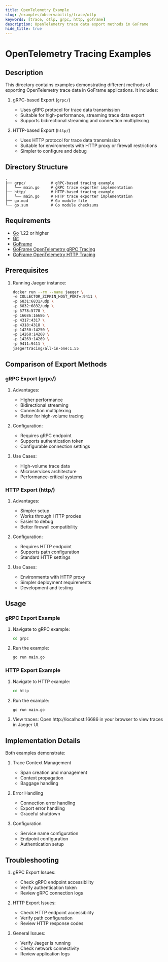 ```yaml
---
title: OpenTelemetry Example
slug: /examples/observability/trace/otlp
keywords: [trace, otlp, grpc, http, goframe]
description: OpenTelemetry trace data export methods in GoFrame
hide_title: true
---
```


# OpenTelemetry Tracing Examples

## Description

This directory contains examples demonstrating different methods of exporting OpenTelemetry trace data in GoFrame applications. It includes:

1. gRPC-based Export (`grpc/`)
   - Uses gRPC protocol for trace data transmission
   - Suitable for high-performance, streaming trace data export
   - Supports bidirectional streaming and connection multiplexing

2. HTTP-based Export (`http/`)
   - Uses HTTP protocol for trace data transmission
   - Suitable for environments with HTTP proxy or firewall restrictions
   - Simpler to configure and debug

## Directory Structure

```
.
├── grpc/           # gRPC-based tracing example
│   └── main.go     # gRPC trace exporter implementation
├── http/           # HTTP-based tracing example
│   └── main.go     # HTTP trace exporter implementation
├── go.mod          # Go module file
└── go.sum          # Go module checksums
```

## Requirements

- [Go](https://golang.org/dl/) 1.22 or higher
- [Git](https://git-scm.com/downloads)
- [GoFrame](https://goframe.org)
- [GoFrame OpenTelemetry gRPC Tracing](https://github.com/gogf/gf/tree/master/contrib/trace/otlpgrpc)
- [GoFrame OpenTelemetry HTTP Tracing](https://github.com/gogf/gf/tree/master/contrib/trace/otlphttp)

## Prerequisites

1. Running Jaeger instance:
   ```bash
   docker run --rm --name jaeger \
   -e COLLECTOR_ZIPKIN_HOST_PORT=:9411 \
   -p 6831:6831/udp \
   -p 6832:6832/udp \
   -p 5778:5778 \
   -p 16686:16686 \
   -p 4317:4317 \
   -p 4318:4318 \
   -p 14250:14250 \
   -p 14268:14268 \
   -p 14269:14269 \
   -p 9411:9411 \
   jaegertracing/all-in-one:1.55
   ```

## Comparison of Export Methods

### gRPC Export (grpc/)
1. Advantages:
   - Higher performance
   - Bidirectional streaming
   - Connection multiplexing
   - Better for high-volume tracing

2. Configuration:
   - Requires gRPC endpoint
   - Supports authentication token
   - Configurable connection settings

3. Use Cases:
   - High-volume trace data
   - Microservices architecture
   - Performance-critical systems

### HTTP Export (http/)
1. Advantages:
   - Simpler setup
   - Works through HTTP proxies
   - Easier to debug
   - Better firewall compatibility

2. Configuration:
   - Requires HTTP endpoint
   - Supports path configuration
   - Standard HTTP settings

3. Use Cases:
   - Environments with HTTP proxy
   - Simpler deployment requirements
   - Development and testing

## Usage

### gRPC Export Example
1. Navigate to gRPC example:
   ```bash
   cd grpc
   ```

2. Run the example:
   ```bash
   go run main.go
   ```

### HTTP Export Example
1. Navigate to HTTP example:
   ```bash
   cd http
   ```

2. Run the example:
   ```bash
   go run main.go
   ```

3. View traces:
   Open http://localhost:16686 in your browser to view traces in Jaeger UI.

## Implementation Details

Both examples demonstrate:
1. Trace Context Management
   - Span creation and management
   - Context propagation
   - Baggage handling

2. Error Handling
   - Connection error handling
   - Export error handling
   - Graceful shutdown

3. Configuration
   - Service name configuration
   - Endpoint configuration
   - Authentication setup

## Troubleshooting

1. gRPC Export Issues:
   - Check gRPC endpoint accessibility
   - Verify authentication token
   - Review gRPC connection logs

2. HTTP Export Issues:
   - Check HTTP endpoint accessibility
   - Verify path configuration
   - Review HTTP response codes

3. General Issues:
   - Verify Jaeger is running
   - Check network connectivity
   - Review application logs
